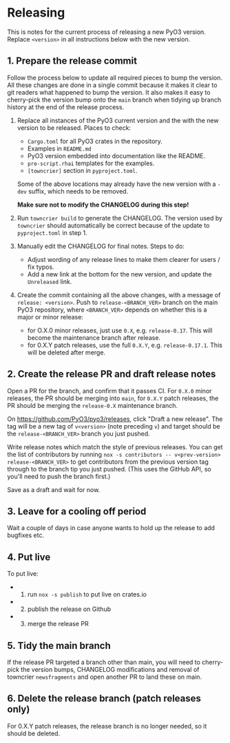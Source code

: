 # Releasing

This is notes for the current process of releasing a new PyO3 version. Replace `<version>` in all instructions below with the new version.

## 1. Prepare the release commit

Follow the process below to update all required pieces to bump the version. All these changes are done in a single commit because it makes it clear to git readers what happened to bump the version. It also makes it easy to cherry-pick the version bump onto the `main` branch when tidying up branch history at the end of the release process.

1. Replace all instances of the PyO3 current version and the with the new version to be released. Places to check:
   - `Cargo.toml` for all PyO3 crates in the repository.
   - Examples in `README.md`
   - PyO3 version embedded into documentation like the README.
   - `pre-script.rhai` templates for the examples.
   - `[towncrier]` section in `pyproject.toml`.

   Some of the above locations may already have the new version with a `-dev` suffix, which needs to be removed.

   **Make sure not to modify the CHANGELOG during this step!**

2. Run `towncrier build` to generate the CHANGELOG. The version used by `towncrier` should automatically be correct because of the update to `pyproject.toml` in step 1.

3. Manually edit the CHANGELOG for final notes. Steps to do:
   - Adjust wording of any release lines to make them clearer for users / fix typos.
   - Add a new link at the bottom for the new version, and update the `Unreleased` link.

4. Create the commit containing all the above changes, with a message of `release: <version>`. Push to `release-<BRANCH_VER>` branch on the main PyO3 repository, where `<BRANCH_VER>` depends on whether this is a major or minor release:
   - for O.X.0 minor releases, just use `0.X`, e.g. `release-0.17`. This will become the maintenance branch after release.
   - for 0.X.Y patch releases, use the full `0.X.Y`, e.g. `release-0.17.1`. This will be deleted after merge.

## 2. Create the release PR and draft release notes

Open a PR for the branch, and confirm that it passes CI. For `0.X.0` minor releases, the PR should be merging into `main`, for `0.X.Y` patch releases, the PR should be merging the `release-0.X` maintenance branch.

On https://github.com/PyO3/pyo3/releases, click "Draft a new release". The tag will be a new tag of `v<version>` (note preceding `v`) and target should be the `release-<BRANCH_VER>` branch you just pushed.

Write release notes which match the style of previous releases. You can get the list of contributors by running `nox -s contributors -- v<prev-version> release-<BRANCH_VER>` to get contributors from the previous version tag through to the branch tip you just pushed. (This uses the GitHub API, so you'll need to push the branch first.)

Save as a draft and wait for now.

## 3. Leave for a cooling off period

Wait a couple of days in case anyone wants to hold up the release to add bugfixes etc.

## 4. Put live

To put live:
- 1. run `nox -s publish` to put live on crates.io
- 2. publish the release on Github
- 3. merge the release PR

## 5. Tidy the main branch

If the release PR targeted a branch other than main, you will need to cherry-pick the version bumps, CHANGELOG modifications and removal of towncrier `newsfragments` and open another PR to land these on main.

## 6. Delete the release branch (patch releases only)

For 0.X.Y patch releases, the release branch is no longer needed, so it should be deleted.
